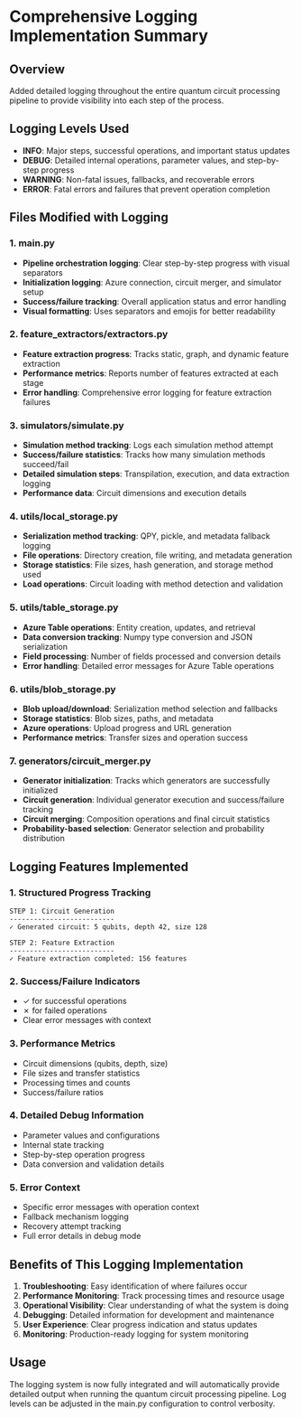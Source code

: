 # Comprehensive Logging Implementation Summary

## Overview
Added detailed logging throughout the entire quantum circuit processing pipeline to provide visibility into each step of the process.

## Logging Levels Used
- **INFO**: Major steps, successful operations, and important status updates
- **DEBUG**: Detailed internal operations, parameter values, and step-by-step progress
- **WARNING**: Non-fatal issues, fallbacks, and recoverable errors
- **ERROR**: Fatal errors and failures that prevent operation completion

## Files Modified with Logging

### 1. main.py
- **Pipeline orchestration logging**: Clear step-by-step progress with visual separators
- **Initialization logging**: Azure connection, circuit merger, and simulator setup
- **Success/failure tracking**: Overall application status and error handling
- **Visual formatting**: Uses separators and emojis for better readability

### 2. feature_extractors/extractors.py
- **Feature extraction progress**: Tracks static, graph, and dynamic feature extraction
- **Performance metrics**: Reports number of features extracted at each stage
- **Error handling**: Comprehensive error logging for feature extraction failures

### 3. simulators/simulate.py
- **Simulation method tracking**: Logs each simulation method attempt
- **Success/failure statistics**: Tracks how many simulation methods succeed/fail
- **Detailed simulation steps**: Transpilation, execution, and data extraction logging
- **Performance data**: Circuit dimensions and execution details

### 4. utils/local_storage.py
- **Serialization method tracking**: QPY, pickle, and metadata fallback logging
- **File operations**: Directory creation, file writing, and metadata generation
- **Storage statistics**: File sizes, hash generation, and storage method used
- **Load operations**: Circuit loading with method detection and validation

### 5. utils/table_storage.py
- **Azure Table operations**: Entity creation, updates, and retrieval
- **Data conversion tracking**: Numpy type conversion and JSON serialization
- **Field processing**: Number of fields processed and conversion details
- **Error handling**: Detailed error messages for Azure Table operations

### 6. utils/blob_storage.py
- **Blob upload/download**: Serialization method selection and fallbacks
- **Storage statistics**: Blob sizes, paths, and metadata
- **Azure operations**: Upload progress and URL generation
- **Performance metrics**: Transfer sizes and operation success

### 7. generators/circuit_merger.py
- **Generator initialization**: Tracks which generators are successfully initialized
- **Circuit generation**: Individual generator execution and success/failure tracking
- **Circuit merging**: Composition operations and final circuit statistics
- **Probability-based selection**: Generator selection and probability distribution

## Logging Features Implemented

### 1. Structured Progress Tracking
```
STEP 1: Circuit Generation
--------------------------
✓ Generated circuit: 5 qubits, depth 42, size 128

STEP 2: Feature Extraction
--------------------------
✓ Feature extraction completed: 156 features
```

### 2. Success/Failure Indicators
- ✓ for successful operations
- ✗ for failed operations
- Clear error messages with context

### 3. Performance Metrics
- Circuit dimensions (qubits, depth, size)
- File sizes and transfer statistics
- Processing times and counts
- Success/failure ratios

### 4. Detailed Debug Information
- Parameter values and configurations
- Internal state tracking
- Step-by-step operation progress
- Data conversion and validation details

### 5. Error Context
- Specific error messages with operation context
- Fallback mechanism logging
- Recovery attempt tracking
- Full error details in debug mode

## Benefits of This Logging Implementation

1. **Troubleshooting**: Easy identification of where failures occur
2. **Performance Monitoring**: Track processing times and resource usage
3. **Operational Visibility**: Clear understanding of what the system is doing
4. **Debugging**: Detailed information for development and maintenance
5. **User Experience**: Clear progress indication and status updates
6. **Monitoring**: Production-ready logging for system monitoring

## Usage
The logging system is now fully integrated and will automatically provide detailed output when running the quantum circuit processing pipeline. Log levels can be adjusted in the main.py configuration to control verbosity.